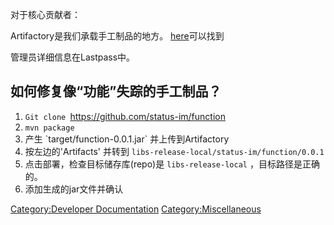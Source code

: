 对于核心贡献者：

Artifactory是我们承载手工制品的地方。
[here](http://139.162.11.12:8081/artifactory/webapp/#/home)可以找到

管理员详细信息在Lastpass中。

## 如何修复像“功能”失踪的手工制品？

1.  `Git clone `<https://github.com/status-im/function>
2.  `mvn package`
3.  产生 \`target/function-0.0.1.jar\` 并上传到Artifactory
4.  按左边的'Artifacts' 并转到 `libs-release-local/status-im/function/0.0.1`
5.  点击部署，检查目标储存库(repo)是 `libs-release-local` ，目标路径是正确的。
6.  添加生成的jar文件并确认

[Category:Developer
Documentation](Category:Developer_Documentation "wikilink")
[Category:Miscellaneous](Category:Miscellaneous "wikilink")